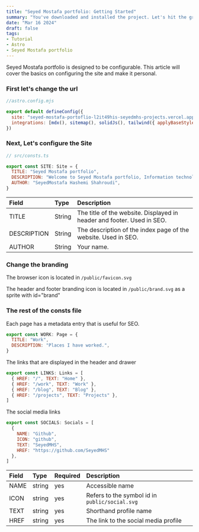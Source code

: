 ```yaml
---
title: "Seyed Mostafa portfolio: Getting Started"
summary: "You've downloaded and installed the project. Let's hit the ground running."
date: "Mar 16 2024"
draft: false
tags:
- Tutorial
- Astro
- Seyed Mostafa portfolio
---
```


Seyed Mostafa portfolio is designed to be configurable. This article will cover the basics on
configuring the site and make it personal.

### First let's change the url

```js
//astro.config.mjs

export default defineConfig({
  site: "seyed-mostafa-portoflio-l2it49his-seyedmhs-projects.vercel.app", // your domain here
  integrations: [mdx(), sitemap(), solidJs(), tailwind({ applyBaseStyles: false })],
})
```

### Next, Let's configure the Site

```js
// src/consts.ts

export const SITE: Site = {
  TITLE: "Seyed Mostafa portfolio",
  DESCRIPTION: "Welcome to Seyed Mostafa portfolio, Information technology engineer",
  AUTHOR: "SeyedMostafa Hashemi Shahroudi",
}
```

| Field       | Type   | Description                                                            |
| :---------- | :----- | :--------------------------------------------------------------------- |
| TITLE       | String | The title of the website. Displayed in header and footer. Used in SEO. |
| DESCRIPTION | String | The description of the index page of the website. Used in SEO.         |
| AUTHOR      | String | Your name.                                                             |

### Change the branding

The browser icon is located in `/public/favicon.svg`

The header and footer branding icon is located in `/public/brand.svg` as a sprite with id="brand"

### The rest of the consts file

Each page has a metadata entry that is useful for SEO.

```js
export const WORK: Page = {
  TITLE: "Work",
  DESCRIPTION: "Places I have worked.",
}
```

The links that are displayed in the header and drawer

```js
export const LINKS: Links = [
  { HREF: "/", TEXT: "Home" },
  { HREF: "/work", TEXT: "Work" },
  { HREF: "/blog", TEXT: "Blog" },
  { HREF: "/projects", TEXT: "Projects" },
]
```

The social media links

```js
export const SOCIALS: Socials = [
  { 
    NAME: "Github",
    ICON: "github",
    TEXT: "SeyedMHS",
    HREF: "https://github.com/SeyedMHS"
  },
]
```

| Field | Type | Required | Description |
| :---- | :--- | :------- | :---------- |
| NAME  | string | yes | Accessible name |
| ICON  | string | yes | Refers to the symbol id in `public/social.svg` |
| TEXT  | string | yes | Shorthand profile name |
| HREF  | string | yes | The link to the social media profile |